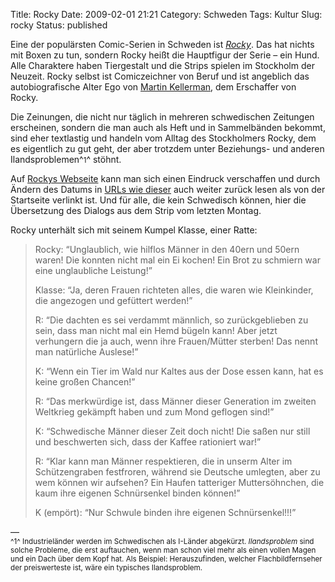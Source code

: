 Title: Rocky
Date: 2009-02-01 21:21
Category: Schweden
Tags: Kultur
Slug: rocky
Status: published

Eine der populärsten Comic-Serien in Schweden ist
[*Rocky*](http://sv.wikipedia.org/wiki/Rocky_(tecknad_serie)). Das hat
nichts mit Boxen zu tun, sondern Rocky heißt die Hauptfigur der Serie –
ein Hund. Alle Charaktere haben Tiergestalt und die Strips spielen im
Stockholm der Neuzeit. Rocky selbst ist Comiczeichner von Beruf und ist
angeblich das autobiografische Alter Ego von [Martin
Kellerman](http://sv.wikipedia.org/wiki/Martin_Kellerman), dem
Erschaffer von Rocky.

Die Zeinungen, die nicht nur täglich in mehreren schwedischen Zeitungen
erscheinen, sondern die man auch als Heft und in Sammelbänden bekommt,
sind eher textlastig und handeln vom Alltag des Stockholmers Rocky, dem
es eigentlich zu gut geht, der aber trotzdem unter Beziehungs- und
anderen Ilandsproblemen^<small>1</small>^ stöhnt.

Auf [Rockys Webseite](http://www.rockymagasin.se/) kann man sich einen
Eindruck verschaffen und durch Ändern des Datums in [URLs wie
dieser](http://www.rockymagasin.se/seriestrippar/20090131.gif) auch
weiter zurück lesen als von der Startseite verlinkt ist. Und für alle,
die kein Schwedisch können, hier die Übersetzung des Dialogs aus dem
Strip vom letzten Montag. <!--more Weiterlesen &raquo; -->

Rocky unterhält sich mit seinem Kumpel Klasse, einer Ratte:

> Rocky: “Unglaublich, wie hilflos Männer in den 40ern und 50ern waren!
> Die konnten nicht mal ein Ei kochen! Ein Brot zu schmiern war eine
> unglaubliche Leistung!”
>
> Klasse: “Ja, deren Frauen richteten alles, die waren wie Kleinkinder,
> die angezogen und gefüttert werden!”
>
> R: “Die dachten es sei verdammt männlich, so zurückgeblieben zu sein,
> dass man nicht mal ein Hemd bügeln kann! Aber jetzt verhungern die ja
> auch, wenn ihre Frauen/Mütter sterben! Das nennt man natürliche
> Auslese!”
>
> K: “Wenn ein Tier im Wald nur Kaltes aus der Dose essen kann, hat es
> keine großen Chancen!”
>
> R: “Das merkwürdige ist, dass Männer dieser Generation im zweiten
> Weltkrieg gekämpft haben und zum Mond geflogen sind!”
>
> K: “Schwedische Männer dieser Zeit doch nicht! Die saßen nur still und
> beschwerten sich, dass der Kaffee rationiert war!”
>
> R: “Klar kann man Männer respektieren, die in unserm Alter im
> Schützengraben festfroren, während sie Deutsche umlegten, aber zu wem
> können wir aufsehen? Ein Haufen tatteriger Muttersöhnchen, die kaum
> ihre eigenen Schnürsenkel binden können!”
>
> K (empört): “Nur Schwule binden ihre eigenen Schnürsenkel!!!”

—  
<small>^1^ Industrieländer werden im Schwedischen als I-Länder
abgekürzt. *Ilandsproblem* sind solche Probleme, die erst auftauchen,
wenn man schon viel mehr als einen vollen Magen und ein Dach über dem
Kopf hat. Als Beispiel: Herauszufinden, welcher Flachbildfernseher der
preiswerteste ist, wäre ein typisches
Ilandsproblem.</small><small></small>

